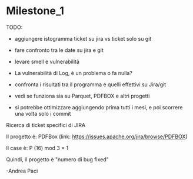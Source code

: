 # Milestone_1

TODO: 

- aggiungere istogramma ticket su jira vs ticket solo su git

- fare confronto tra le date su jira e git

- levare smell e vulnerabilità

- La vulnerabilità di Log, è un problema o fa nulla?

- confronta i risultati tra il programma e quelli effettivi su Jira/git

- vedi se funziona sia su Parquet, PDFBOX e altri progetti

- si potrebbe ottimizzare aggiungendo prima tutti i mesi, e poi scorrere una volta solo i commit



Ricerca di ticket specifici di JIRA

Il progetto è: PDFBox (link: https://issues.apache.org/jira/browse/PDFBOX)

Il case è: P (16) mod 3 = 1

Quindi, il progetto è "numero di bug fixed"


-Andrea Paci
